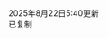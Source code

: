 <html lang="zh-CN">
<head>
  <meta charset="UTF-8">
  <meta name="viewport" content="width=device-width, initial-scale=1.0">
  <title>祝福语</title>
  <script src="https://cdn.tailwindcss.com"></script>
  <link href="https://cdn.jsdelivr.net/npm/font-awesome@4.7.0/css/font-awesome.min.css" rel="stylesheet">
  
  <script>
    tailwind.config = {
      theme: {
        extend: {
          colors: {
            primary: '#165DFF',
            success: '#00B42A',
            neutral: '#F5F7FA',
            'neutral-light': '#F9FAFB',
          },
          fontFamily: {
            inter: ['Inter', 'system-ui', 'sans-serif'],
          },
          boxShadow: {
            'micro': '0 1px 4px rgba(0,0,0,0.05)',
          },
          borderRadius: {
            'sm': '4px',
          }
        },
      }
    }
  </script>
  
  <style type="text/tailwindcss">
    body {
      overscroll-behavior: none;
    }
    .blessing-card {
      transition: transform 0.2s ease, box-shadow 0.2s ease;
    }
    .blessing-card:hover {
      transform: translateX(4px);
      box-shadow: 0 2px 8px rgba(22, 93, 255, 0.1);
    }
  </style>
</head>
<body class="font-inter bg-neutral-light min-h-screen">

  <main class="max-w-6xl mx-auto px-4 pb-12">
    <div class="grid grid-cols-1 gap-3" id="blessingContainer">
      <!-- 祝福语卡片动态生成 -->
    </div>
  </main>

  <footer class="bg-white border-t border-gray-200 py-3">
    <div class="text-center text-xs text-gray-500">
     2025年8月22日5:40更新</div>
  </footer>

  <div id="toast" class="fixed bottom-6 left-1/2 transform -translate-x-1/2 bg-success text-white px-4 py-2 rounded-sm shadow-md opacity-0 transition-opacity duration-300">
    <i class="fa fa-check mr-1"></i>
    <span>已复制</span>
  </div>
  <script>
       const blessings = [
    { id: 1, content: "跃动夏日挥洒青春" },
    { id: 2, content: "跃动青春乐翻天" },
    { id: 3, content: "转眼就到了暑期的尾声" },
    { id: 4, content: "夏天我们喜欢你" },
    { id: 5, content: "天气有凉快一点吗" },
    { id: 6, content: "每到开学心情都很复杂" },
    { id: 7, content: "已经在期盼下一个暑期了" },
    { id: 8, content: "下一个长假在哪里" },
    { id: 9, content: "呼唤长假" },
    { id: 10, content: "今年的避暑方式是玩放三2" },
    { id: 11, content: "夏末安康前程似锦" },
    { id: 12, content: "暑意渐消好运常伴" },
    { id: 13, content: "假期尾声快乐永存" },
    { id: 14, content: "夏日悠长秋来收获" },
    { id: 15, content: "夏风拂去秋月将至" },
    { id: 16, content: "盛夏余温温暖一秋" },
    { id: 17, content: "光阴入酒敬此夏秋" },
    { id: 18, content: "夏日不负未来可期" },
    { id: 19, content: "暑期收官学业精进" },
    { id: 20, content: "玩心收敛动力满格" },
    { id: 21, content: "蓄力一夏开学必胜" },
    { id: 22, content: "告别暑假迎接新学期" },
    { id: 23, content: "星依云渚冷" },
    { id: 24, content: "露滴盘中圆" },
    { id: 25, content: "好花生木末" },
    { id: 26, content: "衰蕙愁空园" },
    { id: 27, content: "夜天如玉砌" },
    { id: 28, content: "池叶极青钱" },
    { id: 29, content: "仅厌舞衫薄" },
    { id: 30, content: "稍知花簟寒" },
    { id: 31, content: "晓风何拂拂" },
    { id: 32, content: "北斗光阑干" },
    { id: 33, content: "露如微霰下前池" },
    { id: 34, content: "月过回塘万竹悲" },
    { id: 35, content: "浮世本来多聚散" },
    { id: 36, content: "红蕖何事亦离披" },
    { id: 37, content: "悠扬归梦惟灯见" },
    { id: 38, content: "濩落生涯独酒知" },
    { id: 39, content: "岂到白头长只尔" },
    { id: 40, content: "嵩阳松雪有心期" },
    { id: 41, content: "一雨萧然万瓦鸣" },
    { id: 42, content: "好风如水坐来生" },
    { id: 43, content: "江声入夜惊围屋" },
    { id: 44, content: "秋色明朝定满城" },
    { id: 45, content: "郊外共知农事足" },
    { id: 46, content: "里中争说长官清" },
    { id: 47, content: "野人何以酬佳兴" },
    { id: 48, content: "自汲新泉破茗烹" },
    { id: 49, content: "愿你为秋天开个好头" },
    { id: 50, content: "与快乐相伴" },
    ];

    // 渲染函数
    function renderBlessings() {
      const container = document.getElementById('blessingContainer');
      container.innerHTML = blessings.map(blessing => `
        <div class="blessing-card bg-white rounded-sm shadow-micro p-3">
          <div class="flex items-center mb-2">
            <div class="w-6 h-6 bg-primary/10 rounded-full flex items-center justify-center mr-2 mt-0.5">
              <span class="text-primary font-semibold text-sm">${blessing.id}</span>
            </div>
            <p class="text-gray-800 text-base ${blessing.content === '无' ? 'text-gray-400 italic' : ''}">
              ${blessing.content === '无' ? '<i class="fa fa-exclamation-circle mr-1 text-orange-400"></i>' : ''}
              ${blessing.content || '（无内容）'}
            </p>
          </div>
          <div class="flex justify-between items-center">
            <span class="text-xs text-gray-400">ID: ${blessing.id.toString().padStart(3, '0')}</span>

            <button class="copy-btn px-8 py-3 bg-primary text-white text-xs rounded-sm" data-id="${blessing.id}">
              <i class="fa fa-copy mr-0.5"></i> 复制
            </button>
          </div>
        </div>
      `).join('');

      // 绑定复制事件
      document.querySelectorAll('.copy-btn').forEach(btn => {
        btn.addEventListener('click', () => {
          const id = parseInt(btn.dataset.id);
          const content = blessings.find(b => b.id === id).content;
          if (content === '无') return showToast('无内容');
          navigator.clipboard.writeText(content).then(() => showToast());
        });
      });
    }

    // 初始化渲染
    document.addEventListener('DOMContentLoaded', renderBlessings);

    // 提示框
    function showToast(msg = '已复制') {
      const toast = document.getElementById('toast');
      toast.querySelector('span').textContent = msg;
      toast.classList.add('opacity-100');
      setTimeout(() => toast.classList.remove('opacity-100'), 1500);
    }
  </script>
  
